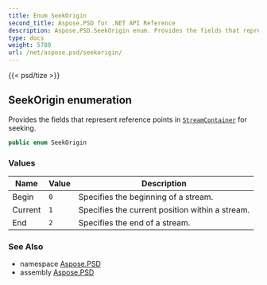 ```yaml
---
title: Enum SeekOrigin
second_title: Aspose.PSD for .NET API Reference
description: Aspose.PSD.SeekOrigin enum. Provides the fields that represent reference points in StreamContainer for seeking
type: docs
weight: 5780
url: /net/aspose.psd/seekorigin/
---
```

{{< psd/tize >}}
## SeekOrigin enumeration

Provides the fields that represent reference points in [`StreamContainer`](../streamcontainer/) for seeking.

```csharp
public enum SeekOrigin
```

### Values

| Name | Value | Description |
| --- | --- | --- |
| Begin | `0` | Specifies the beginning of a stream. |
| Current | `1` | Specifies the current position within a stream. |
| End | `2` | Specifies the end of a stream. |

### See Also

* namespace [Aspose.PSD](../../aspose.psd/)
* assembly [Aspose.PSD](../../)


